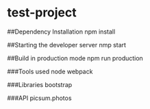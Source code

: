# test-project

##Dependency Installation
npm install

##Starting the developer server
nmp start

##Build in production mode
npm run production

###Tools used
node
webpack

###Libraries
bootstrap

###API
picsum.photos

